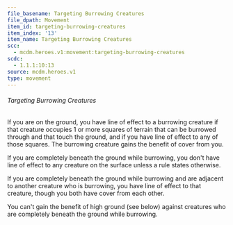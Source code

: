 ```yaml
---
file_basename: Targeting Burrowing Creatures
file_dpath: Movement
item_id: targeting-burrowing-creatures
item_index: '13'
item_name: Targeting Burrowing Creatures
scc:
  - mcdm.heroes.v1:movement:targeting-burrowing-creatures
scdc:
  - 1.1.1:10:13
source: mcdm.heroes.v1
type: movement
---
```


###### Targeting Burrowing Creatures

If you are on the ground, you have line of effect to a burrowing creature if that creature occupies 1 or more squares of terrain that can be burrowed through and that touch the ground, and if you have line of effect to any of those squares. The burrowing creature gains the benefit of cover from you.

If you are completely beneath the ground while burrowing, you don't have line of effect to any creature on the surface unless a rule states otherwise.

If you are completely beneath the ground while burrowing and are adjacent to another creature who is burrowing, you have line of effect to that creature, though you both have cover from each other.

You can't gain the benefit of high ground (see below) against creatures who are completely beneath the ground while burrowing.
